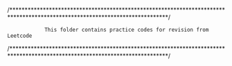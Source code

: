 /****************************************************************************************************************************/


				This folder contains practice codes for revision from Leetcode


/****************************************************************************************************************************/
